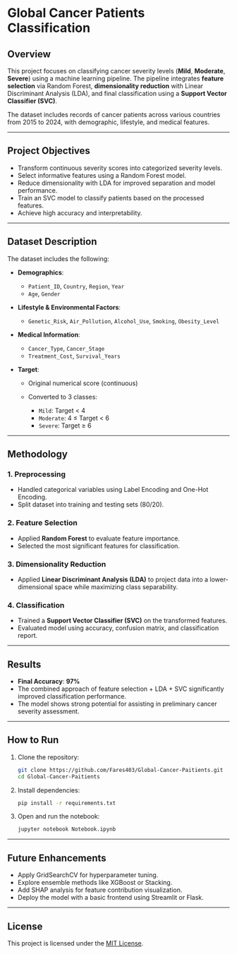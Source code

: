 # Global Cancer Patients Classification

## Overview

This project focuses on classifying cancer severity levels (**Mild**, **Moderate**, **Severe**) using a machine learning pipeline. The pipeline integrates **feature selection** via Random Forest, **dimensionality reduction** with Linear Discriminant Analysis (LDA), and final classification using a **Support Vector Classifier (SVC)**.

The dataset includes records of cancer patients across various countries from 2015 to 2024, with demographic, lifestyle, and medical features.

---

## Project Objectives

* Transform continuous severity scores into categorized severity levels.
* Select informative features using a Random Forest model.
* Reduce dimensionality with LDA for improved separation and model performance.
* Train an SVC model to classify patients based on the processed features.
* Achieve high accuracy and interpretability.

---

## Dataset Description

The dataset includes the following:

* **Demographics**:

  * `Patient_ID`, `Country`, `Region`, `Year`
  * `Age`, `Gender`

* **Lifestyle & Environmental Factors**:

  * `Genetic_Risk`, `Air_Pollution`, `Alcohol_Use`, `Smoking`, `Obesity_Level`

* **Medical Information**:

  * `Cancer_Type`, `Cancer_Stage`
  * `Treatment_Cost`, `Survival_Years`

* **Target**:

  * Original numerical score (continuous)
  * Converted to 3 classes:

    * `Mild`: Target < 4
    * `Moderate`: 4 ≤ Target < 6
    * `Severe`: Target ≥ 6

---

## Methodology

### 1. Preprocessing

* Handled categorical variables using Label Encoding and One-Hot Encoding.
* Split dataset into training and testing sets (80/20).

### 2. Feature Selection

* Applied **Random Forest** to evaluate feature importance.
* Selected the most significant features for classification.

### 3. Dimensionality Reduction

* Applied **Linear Discriminant Analysis (LDA)** to project data into a lower-dimensional space while maximizing class separability.

### 4. Classification

* Trained a **Support Vector Classifier (SVC)** on the transformed features.
* Evaluated model using accuracy, confusion matrix, and classification report.

---

## Results

* **Final Accuracy**: **97%**
* The combined approach of feature selection + LDA + SVC significantly improved classification performance.
* The model shows strong potential for assisting in preliminary cancer severity assessment.

---

## How to Run

1. Clone the repository:

   ```bash
   git clone https://github.com/Fares403/Global-Cancer-Paitients.git
   cd Global-Cancer-Paitients
   ```

2. Install dependencies:

   ```bash
   pip install -r requirements.txt
   ```

3. Open and run the notebook:

   ```bash
   jupyter notebook Notebook.ipynb
   ```

---

## Future Enhancements

* Apply GridSearchCV for hyperparameter tuning.
* Explore ensemble methods like XGBoost or Stacking.
* Add SHAP analysis for feature contribution visualization.
* Deploy the model with a basic frontend using Streamlit or Flask.

---

## License

This project is licensed under the [MIT License](LICENSE).
